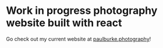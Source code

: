 # Work in progress photography website built with react

Go check out my current website at [paulburke.photography](http://www.paulburke.photography)!
